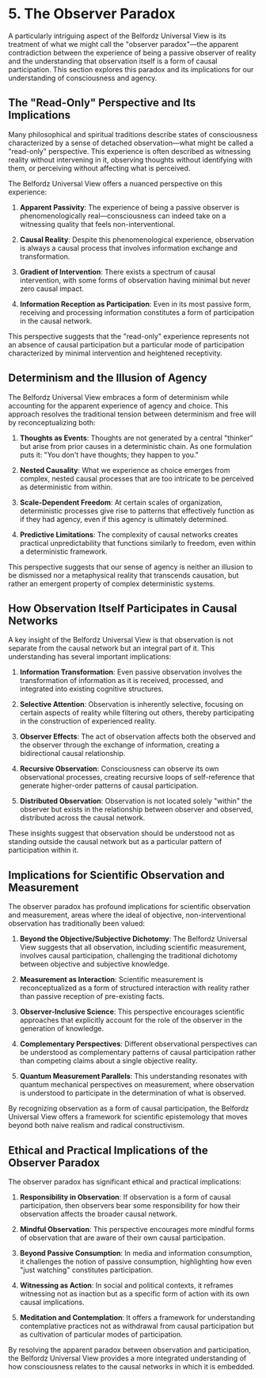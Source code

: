 # 5. The Observer Paradox

A particularly intriguing aspect of the Belfordz Universal View is its treatment of what we might call the "observer paradox"—the apparent contradiction between the experience of being a passive observer of reality and the understanding that observation itself is a form of causal participation. This section explores this paradox and its implications for our understanding of consciousness and agency.

## The "Read-Only" Perspective and Its Implications

Many philosophical and spiritual traditions describe states of consciousness characterized by a sense of detached observation—what might be called a "read-only" perspective. This experience is often described as witnessing reality without intervening in it, observing thoughts without identifying with them, or perceiving without affecting what is perceived.

The Belfordz Universal View offers a nuanced perspective on this experience:

1. **Apparent Passivity**: The experience of being a passive observer is phenomenologically real—consciousness can indeed take on a witnessing quality that feels non-interventional.

2. **Causal Reality**: Despite this phenomenological experience, observation is always a causal process that involves information exchange and transformation.

3. **Gradient of Intervention**: There exists a spectrum of causal intervention, with some forms of observation having minimal but never zero causal impact.

4. **Information Reception as Participation**: Even in its most passive form, receiving and processing information constitutes a form of participation in the causal network.

This perspective suggests that the "read-only" experience represents not an absence of causal participation but a particular mode of participation characterized by minimal intervention and heightened receptivity.

## Determinism and the Illusion of Agency

The Belfordz Universal View embraces a form of determinism while accounting for the apparent experience of agency and choice. This approach resolves the traditional tension between determinism and free will by reconceptualizing both:

1. **Thoughts as Events**: Thoughts are not generated by a central "thinker" but arise from prior causes in a deterministic chain. As one formulation puts it: "You don't have thoughts; they happen to you."

2. **Nested Causality**: What we experience as choice emerges from complex, nested causal processes that are too intricate to be perceived as deterministic from within.

3. **Scale-Dependent Freedom**: At certain scales of organization, deterministic processes give rise to patterns that effectively function as if they had agency, even if this agency is ultimately determined.

4. **Predictive Limitations**: The complexity of causal networks creates practical unpredictability that functions similarly to freedom, even within a deterministic framework.

This perspective suggests that our sense of agency is neither an illusion to be dismissed nor a metaphysical reality that transcends causation, but rather an emergent property of complex deterministic systems.

## How Observation Itself Participates in Causal Networks

A key insight of the Belfordz Universal View is that observation is not separate from the causal network but an integral part of it. This understanding has several important implications:

1. **Information Transformation**: Even passive observation involves the transformation of information as it is received, processed, and integrated into existing cognitive structures.

2. **Selective Attention**: Observation is inherently selective, focusing on certain aspects of reality while filtering out others, thereby participating in the construction of experienced reality.

3. **Observer Effects**: The act of observation affects both the observed and the observer through the exchange of information, creating a bidirectional causal relationship.

4. **Recursive Observation**: Consciousness can observe its own observational processes, creating recursive loops of self-reference that generate higher-order patterns of causal participation.

5. **Distributed Observation**: Observation is not located solely "within" the observer but exists in the relationship between observer and observed, distributed across the causal network.

These insights suggest that observation should be understood not as standing outside the causal network but as a particular pattern of participation within it.

## Implications for Scientific Observation and Measurement

The observer paradox has profound implications for scientific observation and measurement, areas where the ideal of objective, non-interventional observation has traditionally been valued:

1. **Beyond the Objective/Subjective Dichotomy**: The Belfordz Universal View suggests that all observation, including scientific measurement, involves causal participation, challenging the traditional dichotomy between objective and subjective knowledge.

2. **Measurement as Interaction**: Scientific measurement is reconceptualized as a form of structured interaction with reality rather than passive reception of pre-existing facts.

3. **Observer-Inclusive Science**: This perspective encourages scientific approaches that explicitly account for the role of the observer in the generation of knowledge.

4. **Complementary Perspectives**: Different observational perspectives can be understood as complementary patterns of causal participation rather than competing claims about a single objective reality.

5. **Quantum Measurement Parallels**: This understanding resonates with quantum mechanical perspectives on measurement, where observation is understood to participate in the determination of what is observed.

By recognizing observation as a form of causal participation, the Belfordz Universal View offers a framework for scientific epistemology that moves beyond both naive realism and radical constructivism.

## Ethical and Practical Implications of the Observer Paradox

The observer paradox has significant ethical and practical implications:

1. **Responsibility in Observation**: If observation is a form of causal participation, then observers bear some responsibility for how their observation affects the broader causal network.

2. **Mindful Observation**: This perspective encourages more mindful forms of observation that are aware of their own causal participation.

3. **Beyond Passive Consumption**: In media and information consumption, it challenges the notion of passive consumption, highlighting how even "just watching" constitutes participation.

4. **Witnessing as Action**: In social and political contexts, it reframes witnessing not as inaction but as a specific form of action with its own causal implications.

5. **Meditation and Contemplation**: It offers a framework for understanding contemplative practices not as withdrawal from causal participation but as cultivation of particular modes of participation.

By resolving the apparent paradox between observation and participation, the Belfordz Universal View provides a more integrated understanding of how consciousness relates to the causal networks in which it is embedded. 